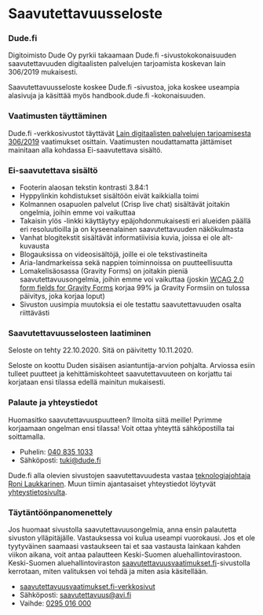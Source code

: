 # Saavutettavuusseloste

### Dude.fi

Digitoimisto Dude Oy pyrkii takaamaan Dude.fi -sivustokokonaisuuden saavutettavuuden digitaalisten palvelujen tarjoamista koskevan lain 306/2019 mukaisesti.

Saavutettavuusseloste koskee Dude.fi -sivustoa, joka koskee useampia alasivuja ja käsittää myös handbook.dude.fi -kokonaisuuden.

### Vaatimusten täyttäminen

Dude.fi -verkkosivustot täyttävät [Lain digitaalisten palvelujen tarjoamisesta 306/2019](https://www.finlex.fi/fi/laki/alkup/2019/20190306) vaatimukset osittain. Vaatimusten noudattamatta jättämiset mainitaan alla kohdassa Ei-saavutettava sisältö.

### Ei-saavutettava sisältö

* Footerin alaosan tekstin kontrasti 3.84:1
* Hyppylinkin kohdistukset sisältöön eivät kaikkialla toimi
* Kolmannen osapuolen palvelut (Crisp live chat) sisältävät joitakin ongelmia, joihin emme voi vaikuttaa
* Takaisin ylös -linkki käyttäytyy epäjohdonmukaisesti eri alueiden päällä eri resoluutioilla ja on kyseenalainen saavutettavuuden näkökulmasta
* Vanhat blogitekstit sisältävät informatiivisia kuvia, joissa ei ole alt-kuvausta
* Blogauksissa on videosisältöjä, joille ei ole tekstivastineita
* Aria-landmarkeissa sekä nappien toiminnoissa on puutteellisuutta
* Lomakelisäosassa (Gravity Forms) on joitakin pieniä saavutettavuusongelmia, joihin emme voi vaikuttaa (joskin [WCAG 2.0 form fields for Gravity Forms](https://wordpress.org/plugins/gravity-forms-wcag-20-form-fields/) korjaa 99% ja Gravity Formsiin on tulossa päivitys, joka korjaa loput)
* Sivuston uusimpia muutoksia ei ole testattu saavutettavuuden osalta riittävästi

### Saavutettavuusselosteen laatiminen

Seloste on tehty 22.10.2020. Sitä on päivitetty 10.11.2020.

Seloste on koottu Duden sisäisen asiantuntija-arvion pohjalta. Arviossa esiin tulleet puutteet ja kehittämiskohteet saavutettavuuteen on korjattu tai korjataan ensi tilassa edellä mainitun mukaisesti.

### Palaute ja yhteystiedot

Huomasitko saavutettavuuspuutteen? Ilmoita siitä meille! Pyrimme korjaamaan ongelman ensi tilassa! Voit ottaa yhteyttä sähköpostilla tai soittamalla.

* Puhelin: [040 835 1033](tel:0408351033)
* Sähköposti: tuki@dude.fi

Dude.fi alla olevien sivustojen saavutettavuudesta vastaa [teknologiajohtaja Roni Laukkarinen](https://www.dude.fi/dudet/roni). Muun tiimin ajantasaiset yhteystiedot löytyvät [yhteystietosivulta](https://www.dude.fi/yhteystiedot).

### Täytäntöönpanomenettely

Jos huomaat sivustolla saavutettavuusongelmia, anna ensin palautetta sivuston ylläpitäjälle. Vastauksessa voi kulua useampi vuorokausi. Jos et ole tyytyväinen saamaasi vastaukseen tai et saa vastausta lainkaan kahden viikon aikana, voit antaa palautteen Keski-Suomen aluehallintovirastoon. Keski-Suomen aluehallintoviraston [saavutettavuusvaatimukset.fi](https://www.saavutettavuusvaatimukset.fi)-sivustolla kerrotaan, miten valituksen voi tehdä ja miten asia käsitellään.

* [saavutettavuusvaatimukset.fi-verkkosivut](https://www.saavutettavuusvaatimukset.fi)
* Sähköposti: [saavutettavuus@avi.fi](mailto:saavutettavuus@avi.fi)
* Vaihde: [0295 016 000](tel:0295016000)

